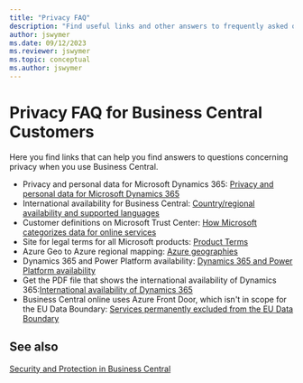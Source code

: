 ```yaml
---
title: "Privacy FAQ"
description: "Find useful links and other answers to frequently asked questions about Dynamics 365 Business Central."
author: jswymer
ms.date: 09/12/2023
ms.reviewer: jswymer
ms.topic: conceptual
ms.author: jswymer
---
```


# Privacy FAQ for Business Central Customers 

Here you find links that can help you find answers to questions concerning privacy when you use Business Central.

<!--Please check this link for matters relating to customer content(https://microsoft.sharepoint.com/teams/CAI-Privacy/SitePages/C+AI-Data-Sharing-Process.aspx)-->
- Privacy and personal data for Microsoft Dynamics 365: [Privacy and personal data for Microsoft Dynamics 365](/dynamics365/get-started/privacy/)
- International availability for Business Central: [Country/regional availability and supported languages](../compliance/apptest-countries-and-translations.md)  
- Customer definitions on Microsoft Trust Center: [How Microsoft categorizes data for online services](https://www.microsoft.com/trust-center/privacy/customer-data-definitions)
- Site for legal terms for all Microsoft products: [Product Terms](https://go.microsoft.com/fwlink/?LinkId=2173816)
- Azure Geo to Azure regional mapping: [Azure geographies](https://azure.microsoft.com/global-infrastructure/geographies/)
- Dynamics 365 and Power Platform availability: [Dynamics 365 and Power Platform availability](https://dynamics.microsoft.com/geographic-availability/)
- Get the PDF file that shows the international availability of Dynamics 365:[International availability of Dynamics 365](/dynamics365/get-started/availability)
- Business Central online uses Azure Front Door, which isn't in scope for the EU Data Boundary: [Services permanently excluded from the EU Data Boundary](/privacy/eudb/eu-data-boundary-permanent-transfers-from-services)

## See also

[Security and Protection in Business Central](security-and-protection.md)
